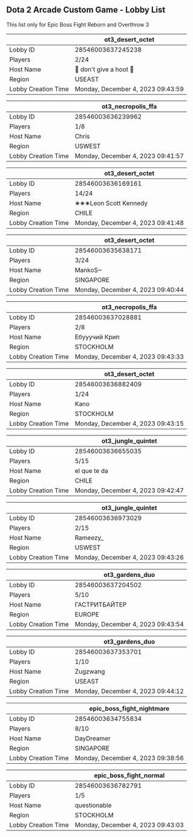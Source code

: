 ## Dota 2 Arcade Custom Game - Lobby List

This list only for Epic Boss Fight Reborn and Overthrow 3

|  | ot3_desert_octet |
| ------ | ------ |
| Lobby ID | 28546003637245238 |
| Players | 2/24 |
| Host Name | 🦉 don't give a hoot 🦉 |
| Region | USEAST |
| Lobby Creation Time | Monday, December 4, 2023 09:43:59 |


|  | ot3_necropolis_ffa |
| ------ | ------ |
| Lobby ID | 28546003636239962 |
| Players | 1/8 |
| Host Name | Chris |
| Region | USWEST |
| Lobby Creation Time | Monday, December 4, 2023 09:41:57 |


|  | ot3_desert_octet |
| ------ | ------ |
| Lobby ID | 28546003636169161 |
| Players | 14/24 |
| Host Name | ✬✬✬Leon Scott Kennedy |
| Region | CHILE |
| Lobby Creation Time | Monday, December 4, 2023 09:41:48 |


|  | ot3_desert_octet |
| ------ | ------ |
| Lobby ID | 28546003635638171 |
| Players | 3/24 |
| Host Name | MankoS~ |
| Region | SINGAPORE |
| Lobby Creation Time | Monday, December 4, 2023 09:40:44 |


|  | ot3_necropolis_ffa |
| ------ | ------ |
| Lobby ID | 28546003637028881 |
| Players | 2/8 |
| Host Name | Ебууучий Крип |
| Region | STOCKHOLM |
| Lobby Creation Time | Monday, December 4, 2023 09:43:33 |


|  | ot3_desert_octet |
| ------ | ------ |
| Lobby ID | 28546003636882409 |
| Players | 1/24 |
| Host Name | Kano |
| Region | STOCKHOLM |
| Lobby Creation Time | Monday, December 4, 2023 09:43:15 |


|  | ot3_jungle_quintet |
| ------ | ------ |
| Lobby ID | 28546003636655035 |
| Players | 5/15 |
| Host Name | el que te da |
| Region | CHILE |
| Lobby Creation Time | Monday, December 4, 2023 09:42:47 |


|  | ot3_jungle_quintet |
| ------ | ------ |
| Lobby ID | 28546003636973029 |
| Players | 2/15 |
| Host Name | Rameezy_ |
| Region | USWEST |
| Lobby Creation Time | Monday, December 4, 2023 09:43:26 |


|  | ot3_gardens_duo |
| ------ | ------ |
| Lobby ID | 28546003637204502 |
| Players | 5/10 |
| Host Name | ГАСТРИТБАЙТЕР |
| Region | EUROPE |
| Lobby Creation Time | Monday, December 4, 2023 09:43:54 |


|  | ot3_gardens_duo |
| ------ | ------ |
| Lobby ID | 28546003637353701 |
| Players | 1/10 |
| Host Name | Zugzwang |
| Region | USEAST |
| Lobby Creation Time | Monday, December 4, 2023 09:44:12 |


|  | epic_boss_fight_nightmare |
| ------ | ------ |
| Lobby ID | 28546003634755834 |
| Players | 8/10 |
| Host Name | DayDreamer |
| Region | SINGAPORE |
| Lobby Creation Time | Monday, December 4, 2023 09:38:56 |


|  | epic_boss_fight_normal |
| ------ | ------ |
| Lobby ID | 28546003636782791 |
| Players | 1/5 |
| Host Name | questionable |
| Region | STOCKHOLM |
| Lobby Creation Time | Monday, December 4, 2023 09:43:03 |



